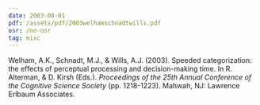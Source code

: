 ```yaml
---
date: 2003-08-01
pdf: /assets/pdf/2003welhamschnadtwills.pdf
osr: /no-osr
tag: misc
---
```


Welham, A.K., Schnadt, M.J., & Wills, A.J. (2003). Speeded categorization: the effects of perceptual processing and decision-making time. In R. Alterman, & D. Kirsh (Eds.). _Proceedings of the 25th Annual Conference of the Cognitive Science Society_ (pp. 1218-1223). Mahwah, NJ: Lawrence Erlbaum Associates. 
